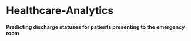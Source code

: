 # Healthcare-Analytics
#### Predicting discharge statuses for patients presenting to the emergency room
